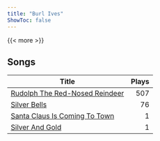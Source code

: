 ```yaml
---
title: "Burl Ives"
ShowToc: false
---
```


{{< more >}}

## Songs
Title | Plays 
----- | -----: 
[Rudolph The Red-Nosed Reindeer](/songs/rudolph-the-red-nosed-reindeer) | 507
[Silver Bells](/songs/silver-bells) | 76
[Santa Claus Is Coming To Town](/songs/santa-claus-is-coming-to-town) | 1
[Silver And Gold](/songs/silver-and-gold) | 1

